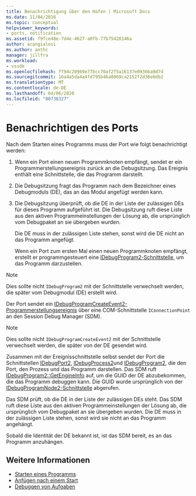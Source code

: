 ```yaml
---
title: Benachrichtigung über den Hafen | Microsoft Docs
ms.date: 11/04/2016
ms.topic: conceptual
helpviewer_keywords:
- ports, notification
ms.assetid: f9fce48e-7d4e-4627-a0fb-77b75428146a
author: acangialosi
ms.author: anthc
manager: jillfra
ms.workload:
- vssdk
ms.openlocfilehash: ff94c20969e77bcc70af2f5a16137e09366a0d7d
ms.sourcegitcommit: 16a4a5da4a4fd795b46a0869ca2152f2d36e6db2
ms.translationtype: MT
ms.contentlocale: de-DE
ms.lasthandoff: 04/06/2020
ms.locfileid: "80738327"
---
```

# <a name="notify-the-port"></a>Benachrichtigen des Ports
Nach dem Starten eines Programms muss der Port wie folgt benachrichtigt werden:

1. Wenn ein Port einen neuen Programmknoten empfängt, sendet er ein Programmerstellungsereignis zurück an die Debugsitzung. Das Ereignis enthält eine Schnittstelle, die das Programm darstellt.

2. Die Debugsitzung fragt das Programm nach dem Bezeichner eines Debugmoduls (DE), das an das Modul angefügt werden kann.

3. Die Debugsitzung überprüft, ob die DE in der Liste der zulässigen DEs für dieses Programm aufgeführt ist. Die Debugsitzung ruft diese Liste aus den aktiven Programmeinstellungen der Lösung ab, die ursprünglich vom Debugpaket an sie übergeben wurden.

    Die DE muss in der zulässigen Liste stehen, sonst wird die DE nicht an das Programm angefügt.

   Wenn ein Port zum ersten Mal einen neuen Programmknoten empfängt, erstellt er programmgesteuert eine [IDebugProgram2-Schnittstelle,](../../extensibility/debugger/reference/idebugprogram2.md) um das Programm darzustellen.

> [!NOTE]
> Dies sollte nicht `IDebugProgram2` mit der Schnittstelle verwechselt werden, die später vom Debugmodul (DE) erstellt wird.

 Der Port sendet ein [IDebugProgramCreateEvent2-Programmerstellungsereignis](../../extensibility/debugger/reference/idebugprogramcreateevent2.md) über eine COM-Schnittstelle `IConnectionPoint` an den Session Debug Manager (SDM).

> [!NOTE]
> Dies sollte nicht `IDebugProgramCreateEvent2` mit der Schnittstelle verwechselt werden, die später von der DE gesendet wird.

 Zusammen mit der Ereignisschnittstelle selbst sendet der Port die Schnittstellen [IDebugPort2](../../extensibility/debugger/reference/idebugport2.md), [IDebugProcess2](../../extensibility/debugger/reference/idebugprocess2.md)und [IDebugProgram2,](../../extensibility/debugger/reference/idebugprogram2.md) die den Port, den Prozess und das Programm darstellen. Das SDM ruft [IDebugProgram2::GetEngineInfo](../../extensibility/debugger/reference/idebugprogram2-getengineinfo.md) auf, um die GUID der DE abzubekommen, die das Programm debuggen kann. Die GUID wurde ursprünglich von der [IDebugProgramNode2-Schnittstelle](../../extensibility/debugger/reference/idebugprogramnode2.md) abgerufen.

 Das SDM prüft, ob die DE in der Liste der zulässigen DEs steht. Das SDM ruft diese Liste aus den aktiven Programmeinstellungen der Lösung ab, die ursprünglich vom Debugpaket an sie übergeben wurden. Die DE muss in der zulässigen Liste stehen, sonst wird sie nicht an das Programm angehängt.

 Sobald die Identität der DE bekannt ist, ist das SDM bereit, es an das Programm anzuhängen.

## <a name="see-also"></a>Weitere Informationen
- [Starten eines Programms](../../extensibility/debugger/launching-a-program.md)
- [Anfügen nach einem Start](../../extensibility/debugger/attaching-after-a-launch.md)
- [Debuggen von Aufgaben](../../extensibility/debugger/debugging-tasks.md)
